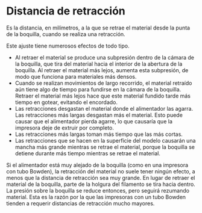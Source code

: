 Distancia de retracción
====
Es la distancia, en milímetros, a la que se retrae el material desde la punta de la boquilla, cuando se realiza una retracción.

Este ajuste tiene numerosos efectos de todo tipo.
* Al retraer el material se produce una subpresión dentro de la cámara de la boquilla, que tira del material hacia el interior de la abertura de la boquilla. Al retraer el material más lejos, aumenta esta subpresión, de modo que funciona para materiales más densos.
* Cuando se realizan movimientos de largo recorrido, el material retraído aún tiene algo de tiempo para fundirse en la cámara de la boquilla. Retraer el material más lejos hace que este material fundido tarde más tiempo en gotear, evitando el encordado.
* Las retracciones desgastan el material donde el alimentador las agarra. Las retracciones más largas desgastan más el material. Esto puede causar que el alimentador pierda agarre, lo que causaría que la impresora deje de extruir por completo.
* Las retracciones más largas toman más tiempo que las más cortas.
* Las retracciones que se hacen en la superficie del modelo causarán una mancha más grande mientras se retrae el material, porque la boquilla se detiene durante más tiempo mientras se retrae el material.

Si el alimentador está muy alejado de la boquilla (como en una impresora con tubo Bowden), la retracción del material no suele tener ningún efecto, a menos que la distancia de retracción sea muy grande. En lugar de retraer el material de la boquilla, parte de la holgura del filamento se tira hacia dentro. La presión sobre la boquilla se reduce entonces, pero seguirá rezumando material. Esta es la razón por la que las impresoras con un tubo Bowden tienden a requerir distancias de retracción mucho mayores.